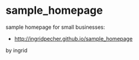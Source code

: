 # sample_homepage
sample homepage for small businesses: 

 * http://ingridpecher.github.io/sample_homepage

by ingrid
